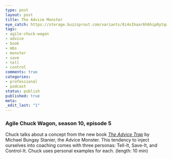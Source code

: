 ```yaml
---
type: post
layout: post
title: The Advice Monster
eye_catch: https://storage.buzzsprout.com/variants/8i4x1haar6h6hip0ytqutc8mqmbt/8d66eb17bb7d02ca4856ab443a78f2148cafbb129f58a3c81282007c6fe24ff2?.jpg
tags:
- agile-chuck-wagon
- advice
- book
- mbs
- monster
- save
- tell
- control
comments: true
categories:
- professional
- podcast
status: publish
published: true
meta:
_edit_last: "1"
---
```


### Agile Chuck Wagon, season 10, episode 5

Chuck talks about a concept from the new book [_The Advice Trap_](https://www.mbs.works/theadvicetrap) by Michael Bungay Stanier, the Advice Monster. This tendency to inject ourselves into coaching comes with three personas: Tell-It, Save-It, and Control-It. Chuck uses personal examples for each. (length: 10 min)
